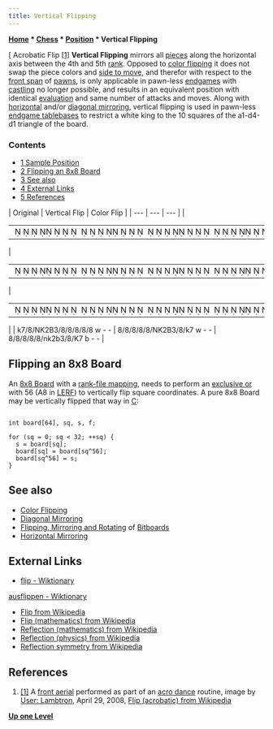 ```yaml
---
title: Vertical Flipping
---
```

**[Home](Home "Home") \* [Chess](Chess "Chess") \* [Position](Chess_Position "Chess Position") \* Vertical Flipping**



[ Acrobatic Flip <a id="cite-note-1" href="#cite-ref-1">[1]</a>
**Vertical Flipping** mirrors all [pieces](Pieces "Pieces") along the horizontal axis between the 4th and 5th [rank](Ranks "Ranks"). Opposed to [color flipping](Color_Flipping "Color Flipping") it does not swap the piece colors and [side to move](Side_to_move "Side to move"), and therefor with respect to the [front span](Pawn_Spans "Pawn Spans") of [pawns](Pawn "Pawn"), is only applicable in pawn-less [endgames](Endgame "Endgame") with [castling](Castling "Castling") no longer possible, and results in an equivalent position with identical [evaluation](Evaluation "Evaluation") and same number of attacks and moves. Along with [horizontal](Horizontal_Mirroring "Horizontal Mirroring") and/or [diagonal mirroring](Diagonal_Mirroring "Diagonal Mirroring"), vertical flipping is used in pawn-less [endgame tablebases](Endgame_Tablebases "Endgame Tablebases") to restrict a white king to the 10 squares of the a1-d4-d1 triangle of the board. 



### Contents


* [1 Sample Position](#sample-position)
* [2 Flipping an 8x8 Board](#flipping-an-8x8-board)
* [3 See also](#see-also)
* [4 External Links](#external-links)
* [5 References](#references)








|  Original
 |  Vertical Flip
 |  Color Flip
 |
| --- | --- | --- |
| 

|  |
| --- |
|                                                                                             ♚               ♘♔  ♗                                            |

 | 

|  |
| --- |
|                                                                                                                                     ♘♔  ♗           ♚        |

 | 

|  |
| --- |
|                                                                                                                                     ♞♚  ♝           ♔        |

 |
|  k7/8/NK2B3/8/8/8/8/8 w - -
 |  8/8/8/8/8/NK2B3/8/k7 w - -
 |  8/8/8/8/8/nk2b3/8/K7 b - -
 |


## Flipping an 8x8 Board


An [8x8 Board](8x8_Board "8x8 Board") with a [rank-file mapping](Squares "Squares"), needs to perform an [exclusive or](General_Setwise_Operations#ExclusiveOr "General Setwise Operations") with 56 (A8 in [LERF](Square_Mapping_Considerations#LittleEndianRankFileMapping "Square Mapping Considerations")) to vertically flip square coordinates. A pure 8x8 Board may be vertically flipped that way in [C](C "C"):




```

int board[64], sq, s, f;

for (sq = 0; sq < 32; ++sq) {
  s = board[sq];
  board[sq] = board[sq^56];
  board[sq^56] = s;
}

```

## See also


* [Color Flipping](Color_Flipping "Color Flipping")
* [Diagonal Mirroring](Diagonal_Mirroring "Diagonal Mirroring")
* [Flipping, Mirroring and Rotating](Flipping_Mirroring_and_Rotating "Flipping Mirroring and Rotating") of [Bitboards](Bitboards "Bitboards")
* [Horizontal Mirroring](Horizontal_Mirroring "Horizontal Mirroring")


## External Links


* [flip - Wiktionary](http://en.wiktionary.org/wiki/flip)


 [ausflippen - Wiktionary](http://en.wiktionary.org/wiki/ausflippen)
* [Flip from Wikipedia](https://en.wikipedia.org/wiki/Flip)
* [Flip (mathematics) from Wikipedia](https://en.wikipedia.org/wiki/Flip_%28mathematics%29)
* [Reflection (mathematics) from Wikipedia](https://en.wikipedia.org/wiki/Reflection_%28mathematics%29)
* [Reflection (physics) from Wikipedia](https://en.wikipedia.org/wiki/Reflection_%28physics%29)
* [Reflection symmetry from Wikipedia](https://en.wikipedia.org/wiki/Reflection_symmetry)


## References


 1. <a id="cite-ref-1" href="#cite-note-1">[1]</a> A [front aerial](https://en.wikipedia.org/wiki/Front_aerial) performed as part of an [acro dance](https://en.wikipedia.org/wiki/Acro_dance) routine, image by [User: Lambtron](https://en.wikipedia.org/wiki/User:Lambtron), April 29, 2008, [Flip (acrobatic) from Wikipedia](https://en.wikipedia.org/wiki/Flip_%28acrobatic%29) 

**[Up one Level](Chess_Position "Chess Position")**







 
